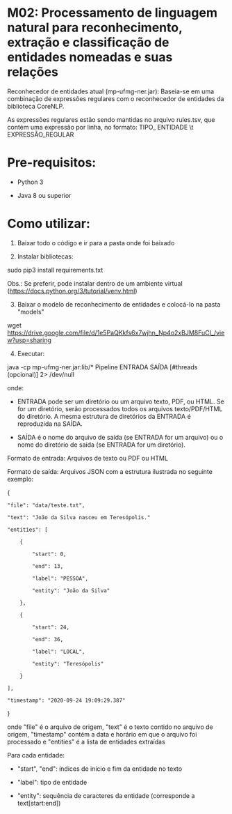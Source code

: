 # M02: Processamento de linguagem natural para reconhecimento, extração e classificação de entidades nomeadas e suas relações

Reconhecedor de entidades atual (mp-ufmg-ner.jar): Baseia-se em uma combinação de expressões regulares com o reconhecedor de entidades da biblioteca CoreNLP.

As expressões regulares estão sendo mantidas no arquivo rules.tsv, que contém uma expressão por linha, no formato: TIPO_ ENTIDADE \t EXPRESSÃO_REGULAR

# Pre-requisitos:

- Python 3

- Java 8 ou superior



# Como utilizar:

1) Baixar todo o código e ir para a pasta onde foi baixado

2) Instalar bibliotecas:

sudo pip3 install requirements.txt

Obs.: Se preferir, pode instalar dentro de um ambiente virtual (https://docs.python.org/3/tutorial/venv.html)

3) Baixar o modelo de reconhecimento de entidades e colocá-lo na pasta "models"

wget https://drive.google.com/file/d/1e5PaQKkfs6x7wjhn_Np4o2xBJM8FuCI_/view?usp=sharing

4) Executar:

java -cp mp-ufmg-ner.jar:lib/* Pipeline ENTRADA SAÍDA [#threads (opcional)] 2> /dev/null

onde:

 - ENTRADA pode ser um diretório ou um arquivo texto, PDF, ou HTML. Se for um diretório, serão processados todos os arquivos texto/PDF/HTML do diretório. A mesma estrutura de diretórios da ENTRADA é reproduzida na SAÍDA.

 - SAÍDA é o nome do arquivo de saída (se ENTRADA for um arquivo) ou o nome do diretório de saída (se ENTRADA for um diretório). 


Formato de entrada: Arquivos de texto ou PDF ou HTML

Formato de saída: Arquivos JSON com a estrutura ilustrada no seguinte exemplo:

{

    "file": "data/teste.txt",
    
    "text": "João da Silva nasceu em Teresópolis."
    
    "entities": [
    
        {
        
            "start": 0,
            
            "end": 13,
            
            "label": "PESSOA",
            
            "entity": "João da Silva"
            
        },
        
        {
        
            "start": 24,
            
            "end": 36,
            
            "label": "LOCAL",
            
            "entity": "Teresópolis"
            
        }
        
    ],
    
    "timestamp": "2020-09-24 19:09:29.387"
    
}


onde "file" é o arquivo de origem, "text" é o texto contido no arquivo de origem, "timestamp" contém a data e horário em que o arquivo foi processado e "entities" é a lista de entidades extraídas

Para cada entidade:

   - "start", "end": índices de início e fim da entidade no texto
   
   - "label": tipo de entidade
   
   - "entity": sequência de caracteres da entidade (corresponde a text[start:end])

 
